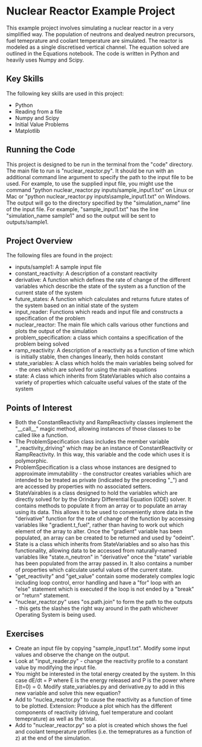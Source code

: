 # Nuclear Reactor Example Project

This example project involves simulating a nuclear reactor in a very simplified way.
The population of neutrons and dealyed neutron precursors, fuel temeprature and coolant temperature are simulated.
The reactor is modeled as a single discretised vertical channel.
The equation solved are outlined in the Equations notebook.
The code is written in Python and heavily uses Numpy and Scipy.

## Key Skills

The following key skills are used in this project:

* Python
* Reading from a file
* Numpy and Scipy
* Initial Value Problems
* Matplotlib

## Running the Code

This project is designed to be run in the terminal from the "code" directory. The main file to run is "nuclear_reactor.py". It should be run with an additional command line argument to specify the path to the input file to be used. For example, to use the supplied input file, you might use the command "python nuclear_reactor.py inputs/sample_input1.txt" on Linux or Mac or "python nuclear_reactor.py inputs\sample_input1.txt" on Windows. The output will go to the directory specified by the "simulation_name" line of the input file. For example, "sample_input1.txt" has the line "simulation_name sample1" and so the output will be sent to outputs/sample1.

## Project Overview

The following files are found in the project:

* inputs/sample1: A sample input file
* constant_reactivity: A description of a constant reactivity
* derivative: A function which defines the rate of change of the different variables which describe the state of the system as a function of the current state of the system
* future_states: A function which calculates and returns future states of the system based on an initial state of the system
* input_reader: Functions which reads and input file and constructs a specification of the problem
* nuclear_reactor: The main file which calls various other functions and plots the output of the simulation
* problem_specification: a class which contains a specification of the problem being solved
* ramp_reactivity: A description of a reactivity as a function of time which is initially stable, then changes linearly, then holds constant
* state_variables: A class which holds the main variables being solved for - the ones which are solved for using the main equations
* state: A class which inherits from StateVariables which also contains a variety of properties which calcualte useful values of the state of the system

## Points of Interest

* Both the ConstantReactivity and RampReactivity classes implement the "\_\_call\_\_" magic method, allowing instances of those classes to be called like a function.
* The ProblemSpecification class includes the member variable "\_reactivity_driving" which may be an instance of ConstantReactivity or RampReactivity. In this way, this variable and the code which uses it is polymorphic.
* ProblemSpecification is a class whose instances are designed to approximate immutability - the constructor creates variables which are intended to be treated as private (indicated by the preceding "\_") and are accessed by properties with no associated setters.
* StateVairables is a class designed to hold the variables which are directly solved for by the Orindary Differential Equation (ODE) solver. It contains methods to populate it from an array or to populate an array using its data. This allows it to be used to conveniently store data in the "derivative" function for the rate of change of the function by accessing variables like "gradient.t_fuel", rather than having to work out which element of the array to alter. Once the "gradient" variable has been populated, an array can be created to be returned and used by "odeint".
* State is a class which inherits from StateVariables and so also has this functionality, allowing data to be accessed from naturally-named variables like "state.n_neutron" in "derivative" once the "state" variable has been populated from the array passed in. It also contains a number of properties which calculate useful values of the current state.
* "get_reactivity" and "get_value" contain some moderately complex logic including loop control, error handling and have a "for" loop with an "else" statement which is executed if the loop is not ended by a "break" or "return" statement.
* "nuclear_reactor.py" uses "os.path.join" to form the path to the outputs - this gets the slashes the right way around in the path whichever Operating System is being used.

## Exercises
* Create an input file by copying "sample_input1.txt". Modify some input values and observe the change on the output.
* Look at "input_reader.py" - change the reactivity profile to a constant value by modifying the input file.
* You might be interested in the total energy created by the system. In this case dE/dt = P where E is the energy released and P is the power where E(t=0) = 0. Modify state_variables.py and derivative.py to add in this new variable and solve this new equation?
* Add to "nuclea_reactor.py" to cause the reactivity as a function of time to be plotted. Extension: Produce a plot which has the different components of reactivity (driving, fuel temperature and coolant temeprature) as well as the total.
* Add to "nuclear_reactor.py" so a plot is created which shows the fuel and coolant temperature profiles (i.e. the temepratures as a function of z) at the end of the simulation.
